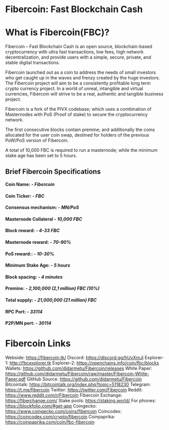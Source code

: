 Fibercoin: Fast Blockchain Cash
===========================

# What is Fibercoin(FBC)?

Fibercoin – Fast Blockchain Cash is an open source, blockchain-based cryptocurrency with ultra fast transactions, low fees, high network decentralization, and provide users with a simple, secure, private, and stable digital transactions.

Fibercoin launched out as a coin to address the needs of small investors who get caught up in the waves and frenzy created by the huge investors. The Fibercoin project will aim to be a consistently profitable long term crypto currency project. In a world of unreal, intangible and virtual currencies, Fibercoin will strive to be a real, authentic and tangible business project.

Fibercoin is a fork of the PIVX codebase; which uses a combination of Masternodes with PoS (Proof of stake) to secure the cryptocurrency network.

The first consecutive blocks contain premine; and additionally the coins allocated for the user coin swap, destined for holders of the previous PoW/PoS version of Fibercoin.

A total of 10,000 FBC is required to run a masternode; while the minimum stake age has been set to 5 hours.


## Brief Fibercoin Specifications


#### Coin Name: - *Fibercoin*
#### Coin Ticker: - *FBC*
#### Consensus mechanism: - *MN/PoS*
#### Masternode Collateral - *10,000 FBC*
#### Block reward: - *4-33 FBC*
#### Masternode reward: - *70-90%*
#### PoS reward:: - *10-30%*
#### Minimum Stake Age: - *5 hours*
#### Block spacing: - *4 minutes*
#### Premine: - *2,100,000 (2,1 million) FBC (10%)*
#### Total supply: - *21,000,000 (21 million) FBC*
#### RPC Port: - *33114*
#### P2P/MN port: - *30114*

Fibercoin Links
===========================

Webside: https://fibercoin.tk/
Discord: https://discord.gg/hUvXmJj
Explorer-1: http://fbcexplorer.tk
Explorer-2: https://openchains.info/coin/fbc/blocks
Wallets: https://github.com/didarmetu/Fibercoin/releases
White Paper: https://github.com/didarmetu/Fibercoin/raw/master/Fibercoin-White-Paper.pdf
GitHub Source: https://github.com/didarmetu/Fibercoin
Bitcointalk: https://bitcointalk.org/index.php?topic=5118230
Telegram: https://t.me/fibercoin
Twitter: https://twitter.com/Fibercoin
Reddit: https://www.reddit.com/r/Fibercoin
Fibercoin Exchange: https://fiberchange.com/
Stake pools: https://staking.world/
For phones: https://blockfolio.com/#get-app
Coingecko: https://www.coingecko.com/coins/fibercoin
Coincodex: https://coincodex.com/crypto/fibercoin
Coinpaprika: https://coinpaprika.com/coin/fbc-fibercoin